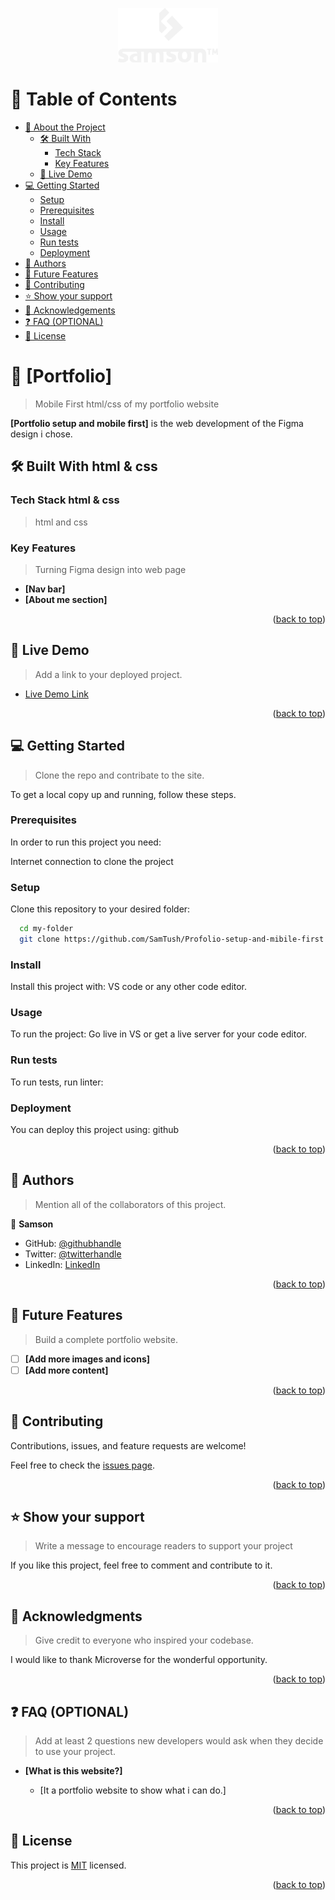 <a name="readme-top"></a>

<div align="center">
  <!-- You are encouraged to replace this logo with your own! Otherwise you can also remove it. -->
  <img src="images/logo-White.png" alt="logo" width="160"  height="auto" />
  <br/>

</div>

<!-- TABLE OF CONTENTS -->

# 📗 Table of Contents

- [📖 About the Project](#about-project)
  - [🛠 Built With](#built-with)
    - [Tech Stack](#tech-stack)
    - [Key Features](#key-features)
  - [🚀 Live Demo](#live-demo)
- [💻 Getting Started](#getting-started)
  - [Setup](#setup)
  - [Prerequisites](#prerequisites)
  - [Install](#install)
  - [Usage](#usage)
  - [Run tests](#run-tests)
  - [Deployment](#triangular_flag_on_post-deployment)
- [👥 Authors](#authors)
- [🔭 Future Features](#future-features)
- [🤝 Contributing](#contributing)
- [⭐️ Show your support](#support)
- [🙏 Acknowledgements](#acknowledgements)
- [❓ FAQ (OPTIONAL)](#faq)
- [📝 License](#license)

<!-- PROJECT DESCRIPTION -->

# 📖 [Portfolio] <a name="about-project"></a>

> Mobile First html/css of my portfolio website

**[Portfolio setup and mobile first]** is the web development of the Figma design i chose.

## 🛠 Built With <a name="built-with">html & css</a>

### Tech Stack <a name="tech-stack">html & css</a>

> html and css

<!-- Features -->

### Key Features <a name="key-features"></a>

> Turning Figma design into web page

- **[Nav bar]**
- **[About me section]**

<p align="right">(<a href="#readme-top">back to top</a>)</p>

<!-- LIVE DEMO -->

## 🚀 Live Demo <a name="live-demo"></a>

> Add a link to your deployed project.

- [Live Demo Link](https://github.com/SamTush/Profolio-setup-and-mibile-first.git)

<p align="right">(<a href="#readme-top">back to top</a>)</p>

<!-- GETTING STARTED -->

## 💻 Getting Started <a name="getting-started"></a>

> Clone the repo and contribate to the site.

To get a local copy up and running, follow these steps.

### Prerequisites

In order to run this project you need:

Internet connection to clone the project

### Setup

Clone this repository to your desired folder:


```sh
  cd my-folder
  git clone https://github.com/SamTush/Profolio-setup-and-mibile-first.git
```

### Install

Install this project with: VS code or any other code editor.

### Usage

To run the project: Go live in VS or get a live server for your code editor.

### Run tests

To run tests, run linter:

### Deployment

You can deploy this project using: github

<p align="right">(<a href="#readme-top">back to top</a>)</p>

<!-- AUTHORS -->

## 👥 Authors <a name="authors"></a>

> Mention all of the collaborators of this project.

👤 **Samson**

- GitHub: [@githubhandle](https://github.com/SamTush)
- Twitter: [@twitterhandle](https://twitter.com/samo44o)
- LinkedIn: [LinkedIn](https://www.linkedin.com/in/samson-tush-4a7386216/)

<p align="right">(<a href="#readme-top">back to top</a>)</p>

<!-- FUTURE FEATURES -->

## 🔭 Future Features <a name="future-features"></a>

> Build a complete portfolio website.

- [ ] **[Add more images and icons]**
- [ ] **[Add more content]**

<p align="right">(<a href="#readme-top">back to top</a>)</p>

<!-- CONTRIBUTING -->

## 🤝 Contributing <a name="contributing"></a>

Contributions, issues, and feature requests are welcome!

Feel free to check the [issues page](../../issues/).

<p align="right">(<a href="#readme-top">back to top</a>)</p>

<!-- SUPPORT -->

## ⭐️ Show your support <a name="support"></a>

> Write a message to encourage readers to support your project

If you like this project, feel free to comment and contribute to it.

<p align="right">(<a href="#readme-top">back to top</a>)</p>

<!-- ACKNOWLEDGEMENTS -->

## 🙏 Acknowledgments <a name="acknowledgements"></a>

> Give credit to everyone who inspired your codebase.

I would like to thank Microverse for the wonderful opportunity.

<p align="right">(<a href="#readme-top">back to top</a>)</p>

<!-- FAQ (optional) -->

## ❓ FAQ (OPTIONAL) <a name="faq"></a>

> Add at least 2 questions new developers would ask when they decide to use your project.

- **[What is this website?]**

  - [It a portfolio website to show what i can do.]

<p align="right">(<a href="#readme-top">back to top</a>)</p>

<!-- LICENSE -->

## 📝 License <a name="license"></a>

This project is [MIT](./LICENSE) licensed.

<p align="right">(<a href="#readme-top">back to top</a>)</p>
